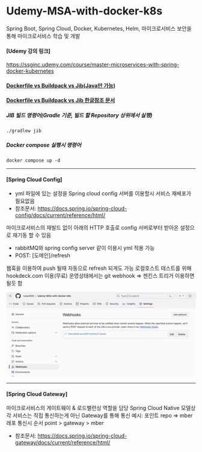 # Udemy-MSA-with-docker-k8s
Spring Boot, Spring Cloud, Docker, Kubernetes, Helm, 마이크로서비스 보안을 통해 마이크로서비스 학습 및 개발

#### [Udemy 강의 링크]
https://ssginc.udemy.com/course/master-microservices-with-spring-docker-kubernetes

#### [Dockerfile vs Buildpack vs Jib(Java만 가능)](https://medium.com/spring-boot/speed-up-and-downsize-spring-boot-built-image-from-dockerfile-to-buildpack-to-jib-aad0674643ee)

#### [Dockerfile vs Buildpack vs Jib 한글참조 문서](https://blog.leaphop.co.kr/blogs/32)


##### JIB 빌드 명령어(Gradle 기준, 빌드 할 Repository 상위에서 실행)
```
./gradlew jib
```

##### Docker compose 실행시 명령어
```
docker compose up -d
```

<hr>

#### [Spring Cloud Config]
- yml 파일에 있는 설정을 Spring cloud config 서버를 이용할시 서비스 재배포가 필요없음 
- 참조문서: https://docs.spring.io/spring-cloud-config/docs/current/reference/html/

마이크로서비스의 재빌드 없이 아래의 HTTP 호출로 config 서버로부터 받아온 설정으로 재기동 할 수 있음
- rabbitMQ와 spring config server 같이 이용시 yml 적용 가능
- POST: [도메인]/refresh


웹훅을 이용하여 push 될때 자동으로 refresh 되게도 가능
로컬호스트 테스트를 위해 hookdeck.com 이용(무료)
운영상태에서는 git webhook => 젠킨스 트리거 이용하면 될듯 함

![Alt text](image.png)


<hr/>

#### [Spring Cloud Gateway]

마이크로서비스의 게이트웨이 & 로드밸런싱 역할을 담당
Spring Cloud Native 모델상 각 서비스는 직접 통신하는게 아닌 Gateway를 통해 통신
예시: 포인트 repo => mber 레포 통신시 순서
point > gateway > mber

- 참조문서: https://docs.spring.io/spring-cloud-gateway/docs/current/reference/html/